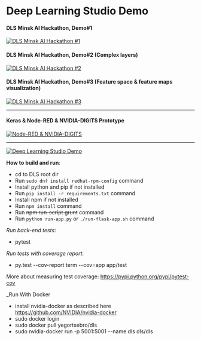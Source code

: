 # **Deep Learning Studio Demo**

#### DLS Minsk AI Hackathon, Demo#1
[![DLS Minsk AI Hackathon #1](http://img.youtube.com/vi/N5Pki8ITQz8/0.jpg)](https://www.youtube.com/watch?v=N5Pki8ITQz8)


#### DLS Minsk AI Hackathon, Demo#2 (Complex layers)
[![DLS Minsk AI Hackathon #2](http://img.youtube.com/vi/XdeJK-BFxcI/0.jpg)](https://www.youtube.com/watch?v=XdeJK-BFxcI)

#### DLS Minsk AI Hackathon, Demo#3 (Feature space & feature maps visualization)
[![DLS Minsk AI Hackathon #3](http://img.youtube.com/vi/bqr_8AG6pis/0.jpg)](https://www.youtube.com/watch?v=bqr_8AG6pis)

------------

#### Keras & Node-RED & NVIDIA-DIGITS Prototype
[![Node-RED & NVIDIA-DIGITS](http://img.youtube.com/vi/fhsDLFhRuIY/0.jpg)](https://www.youtube.com/watch?v=fhsDLFhRuIY)


------------

[![Deep Learning Studio Demo](http://img.youtube.com/vi/nC0bVDBWvF0/0.jpg)](https://www.youtube.com/watch?v=nC0bVDBWvF0)

**How to build and run**:
* cd to DLS root dir
* Run ```sudo dnf install redhat-rpm-config``` command
* Install python and pip if not installed
* Run ```pip install -r requirements.txt``` command
* Install npm if not installed
* Run ```npm install``` command
* Run ~~npm run-script grunt~~ command
* Run ```python run-app.py``` or ```./run-flask-app.sh``` command

_Run back-end tests_:
* pytest

_Run tests with coverage report_:
* py.test --cov-report term --cov=app app/test

More about measuring test coverage: https://pypi.python.org/pypi/pytest-cov

_Run With Docker
* install nvidia-docker as described here https://github.com/NVIDIA/nvidia-docker
* sudo docker login
* sudo docker pull yegortsebro/dls
* sudo nvidia-docker  run -p 5001:5001 --name dls dls/dls

